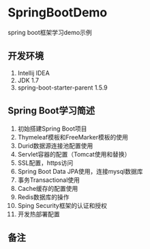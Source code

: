 # SpringBootDemo
spring boot框架学习demo示例

## 开发环境
1. Intellij IDEA
2. JDK 1.7
3. spring-boot-starter-parent 1.5.9

## Spring Boot学习简述

1. 初始搭建Spring Boot项目
1. Thymeleaf模板和FreeMarker模板的使用
1. Durid数据源连接池配置使用
1. Servlet容器的配置（Tomcat使用和替换）
1. SSL配置，https访问
1. Spring Boot Data JPA使用，连接mysql数据库 
1. 事务Transactional使用
1. Cache缓存的配置使用
1. Redis数据库的操作
1. Sping Security框架的认证和授权
1. 开发热部署配置

## 备注